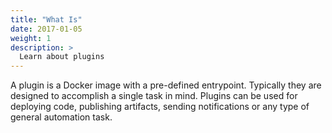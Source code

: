 ```yaml
---
title: "What Is"
date: 2017-01-05
weight: 1
description: >
  Learn about plugins
---
```


A plugin is a Docker image with a pre-defined entrypoint. Typically they are designed to accomplish a single task in mind. Plugins can be used for deploying code, publishing artifacts, sending notifications or any type of general automation task.
